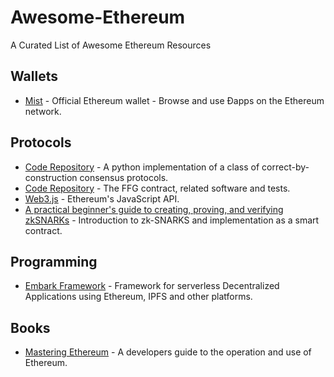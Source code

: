 # Awesome-Ethereum

A Curated List of Awesome Ethereum Resources

## Wallets

- [Mist](https://github.com/ethereum/mist) - Official Ethereum wallet - Browse and use Ðapps on the Ethereum network.

## Protocols

- [Code Repository](https://github.com/ethereum/cbc-casper) - A python implementation of a class of correct-by-construction consensus protocols.
- [Code Repository](https://github.com/ethereum/casper) - The FFG contract, related software and tests.
- [Web3.js](https://github.com/ethereum/web3.js) - Ethereum's JavaScript API.
- [A practical beginner's guide to creating, proving, and verifying zkSNARKs](https://github.com/jstoxrocky/zksnarks_example) - Introduction to zk-SNARKS and implementation as a smart contract.

## Programming

- [Embark Framework](https://github.com/embark-framework/embark) - Framework for serverless Decentralized Applications using Ethereum, IPFS and other platforms.

## Books

- [Mastering Ethereum](https://github.com/ethereumbook/ethereumbook) - A developers guide to the operation and use of Ethereum.
